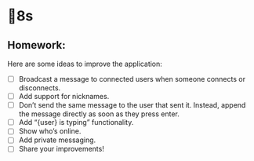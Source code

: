 # 🧦8s


## Homework:

Here are some ideas to improve the application:

- [ ] Broadcast a message to connected users when someone connects or disconnects.
- [ ] Add support for nicknames.
- [ ] Don’t send the same message to the user that sent it. Instead, append the message directly as soon as they press enter.
- [ ] Add “{user} is typing” functionality.
- [ ] Show who’s online.
- [ ] Add private messaging.
- [ ] Share your improvements!